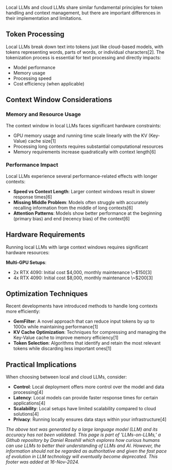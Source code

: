 Local LLMs and cloud LLMs share similar fundamental principles for token handling and context management, but there are important differences in their implementation and limitations.

## Token Processing

Local LLMs break down text into tokens just like cloud-based models, with tokens representing words, parts of words, or individual characters\[2]. The tokenization process is essential for text processing and directly impacts:

- Model performance
- Memory usage
- Processing speed
- Cost efficiency (when applicable)

## Context Window Considerations

### Memory and Resource Usage

The context window in local LLMs faces significant hardware constraints:

- GPU memory usage and running time scale linearly with the KV (Key-Value) cache size\[1]
- Processing long contexts requires substantial computational resources
- Memory requirements increase quadratically with context length\[6]

### Performance Impact

Local LLMs experience several performance-related effects with longer contexts:

- **Speed vs Context Length**: Larger context windows result in slower response times\[6]
- **Missing Middle Problem**: Models often struggle with accurately recalling information from the middle of long contexts\[6]
- **Attention Patterns**: Models show better performance at the beginning (primary bias) and end (recency bias) of the context\[6]

## Hardware Requirements

Running local LLMs with large context windows requires significant hardware resources:

**Multi-GPU Setups**:

- 2x RTX 4090: Initial cost $4,000, monthly maintenance \~$150\[3]
- 4x RTX 4090: Initial cost $8,000, monthly maintenance \~$200\[3]

## Optimization Techniques

Recent developments have introduced methods to handle long contexts more efficiently:

- **GemFilter**: A novel approach that can reduce input tokens by up to 1000x while maintaining performance\[1]
- **KV Cache Optimization**: Techniques for compressing and managing the Key-Value cache to improve memory efficiency\[1]
- **Token Selection**: Algorithms that identify and retain the most relevant tokens while discarding less important ones\[1]

## Practical Implications

When choosing between local and cloud LLMs, consider:

- **Control**: Local deployment offers more control over the model and data processing\[4]
- **Latency**: Local models can provide faster response times for certain applications\[4]
- **Scalability**: Local setups have limited scalability compared to cloud solutions\[4]
- **Privacy**: Running locally ensures data stays within your infrastructure\[4]

&#x20;

*The above text was generated by a large language model (LLM) and its accuracy has not been validated. This page is part of 'LLMs-on-LLMs,' a Github repository by Daniel Rosehill which explores how curious humans can use LLMs to better their understanding of LLMs and AI. However, the information should not be regarded as authoritative and given the fast pace of evolution in LLM technology will eventually become deprecated. This footer was added at 16-Nov-2024.*


